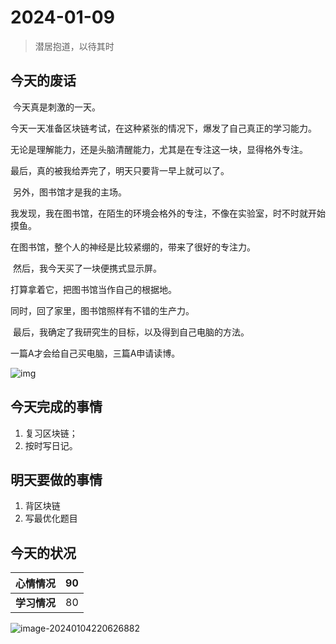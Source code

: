 # 2024-01-09

> 潜居抱道，以待其时

## 今天的废话

​	今天真是刺激的一天。

今天一天准备区块链考试，在这种紧张的情况下，爆发了自己真正的学习能力。

无论是理解能力，还是头脑清醒能力，尤其是在专注这一块，显得格外专注。

最后，真的被我给弄完了，明天只要背一早上就可以了。

​	另外，图书馆才是我的主场。

我发现，我在图书馆，在陌生的环境会格外的专注，不像在实验室，时不时就开始摸鱼。

在图书馆，整个人的神经是比较紧绷的，带来了很好的专注力。

​	然后，我今天买了一块便携式显示屏。

打算拿着它，把图书馆当作自己的根据地。

同时，回了家里，图书馆照样有不错的生产力。

​	最后，我确定了我研究生的目标，以及得到自己电脑的方法。

一篇A才会给自己买电脑，三篇A申请读博。

![img](https://dezhi0730.oss-cn-hongkong.aliyuncs.com/dezhi0730/BAF7563CFD4918F6ADAFAB95540_B8DC4A65_4EEBC6.jpg)

## 今天完成的事情

1. 复习区块链；
2. 按时写日记。

## 明天要做的事情

1. 背区块链
2. 写最优化题目

## 今天的状况

|**心情情况**| 90 |
|  ----  | ----  |
|**学习情况**| 80 |

![image-20240104220626882](https://dezhi0730.oss-cn-hongkong.aliyuncs.com/dezhi0730/image-20240104220626882.png)